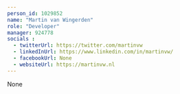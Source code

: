 ```yaml
---
person_id: 1029852
name: "Martin van Wingerden"
role: "Developer"
manager: 924778
socials :
  - twitterUrl: https://twitter.com/martinvw
  - linkedInUrl: https://www.linkedin.com/in/martinvw/
  - facebookUrl: None
  - websiteUrl: https://martinvw.nl
---
```

None
